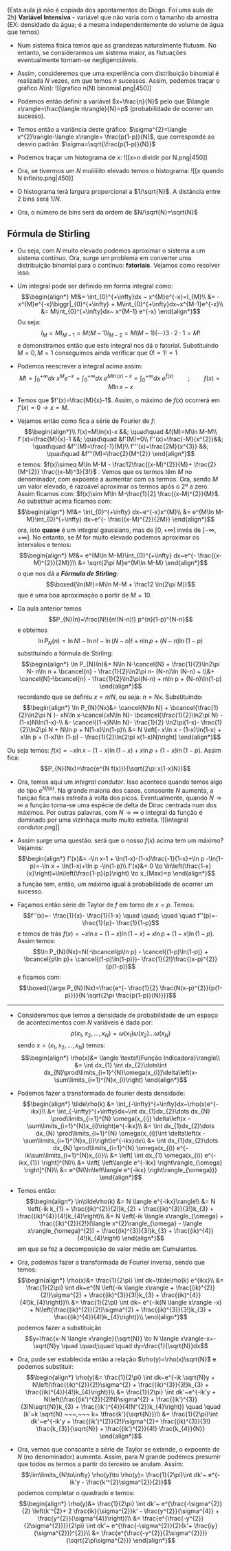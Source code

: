 (Esta aula já não é copiada dos apontamentos do Diogo. Foi uma aula de 2h)
**Variável Intensiva** - variável que não varia com o tamanho da amostra (EX: densidade da água; é a mesma independentemente do volume de água que temos)

- Num sistema física temos que as grandezas naturalmente flutuam. No entanto, se considerarmos um sistema maior, as flutuações eventualmente tornam-se negligenciáveis. 
- Assim, consideremos que uma experiência com distribuição binomial é realizada $N$ vezes, em que temos $n$ sucessos. Assim, podemos traçar o gráfico $N(n)$:
![[grafico n(N) binomial.png|450]]

- Podemos então definir a variável $x=\frac{n}{N}$ pelo que $\langle x\rangle=\frac{\langle n\rangle}{N}=p$ (probabilidade de ocorrer um sucesso).
- Temos então a variância deste gráfico: $\sigma^{2}=\langle x^{2}\rangle-\langle x\rangle= \frac{p(1-p)}{N}$, que corresponde ao desvio padrão: $\sigma=\sqrt{\frac{p(1-p)}{N}}$
- Podemos traçar um histograma de $x$:
![[x=n dividir por N.png|450]]

- Ora, se tivermos um $N$ muiiiiiito elevado temos o histograma:
![[x quando N infinito.png|450]]

- O histograma terá largura proporcional a $1/\sqrt{N}$. A distância entre 2 bins será $1/N$.
- Ora, o número de bins será da ordem de $N/\sqrt{N}=\sqrt{N}$

## Fórmula de Stirling
- Ou seja, com $N$ muito elevado podemos aproximar o sistema a um sistema contínuo. Ora, surge um problema em converter uma distribuição binomial para o contínuo: **fatoriais**. Vejamos como resolver isso.
- Um integral pode ser definido em forma integral como:
$$\begin{align*}
M!&= \int_{0}^{+\infty}dx ~ x^{M}e^{-x}=I_{M}\\
&= -x^{M}e^{-x}\biggr|_{0}^{+\infty} + M\int_{0}^{+\infty}dx~x^{M-1}e^{-x}\\
&= M\int_{0}^{+\infty}dx~ x^{M-1} e^{-x}
\end{align*}$$
Ou seja:
$$I_{M}=MI_{M-1}=M(M-1)I_{M-2}=M(M-1)(\cdots)3\cdot2\cdot1=M!$$
e demonstramos então que este integral nos dá o fatorial. Substituindo $M=0,M=1$ conseguimos ainda verificar que $0!=1!=1$

- Podemos reescrever a integral acima assim:
$$M!=\int_{0}^{+\infty}dx~x^{M}e^{-x}=\int_{0}^{+\infty}dx~e^{M\ln(x)-x}=\int_{0}^{+\infty}dx~e^{f(x)} \quad\quad;\quad\quad f(x)=M\ln x-x$$
- Temos que $f'(x)=\frac{M}{x}-1$. Assim, o máximo de $f(x)$ ocorrerá em $f'(x)=0\to x=M$. 
 
- Vejamos então como fica a série de Fourier de $f$:
$$\begin{align*}\\
f(x)=M\ln(x)-x &&; \quad\quad &f(M)=M\ln M-M\\
f'(x)=\frac{M}{x}-1 &&; \quad\quad &f'(M)=0\\
f''(x)=\frac{-M}{x^{2}}&&; \quad\quad &f''(M)=\frac{-1}{M}\\
f'''(x)=\frac{2M}{x^{3}} &&; \quad\quad &f'''(M)=\frac{2}{M^{2}}
\end{align*}$$
e temos: $f(x)\simeq M\ln M-M - \frac12\frac{(x-M)^{2}}{M}+ \frac{2}{M^{2}} \frac{(x-M)^3}{3!}$ . Vemos que os termos têm $M$ no denominador, com expoente a aumentar com os termos. Ora, sendo $M$ um valor elevado, é razoável aproximar os termos após o 2º a zero. Assim ficamos com: $f(x)\sim M\ln M-\frac{1}{2} \frac{(x-M)^{2}}{M}$. Ao substituir acima ficamos com:
$$\begin{align*}
M!&= \int_{0}^{+\infty} dx~e^{-x}x^{M}\\
&= e^{M\ln M-M}\int_{0}^{+\infty} dx~e^{- \frac{(x-M)^{2}}{2M}}
\end{align*}$$
ora, isto **quase** é um integral gaussiano, mas de $[0,+\infty]$ invés de $[-\infty,+\infty]$. No entanto, se $M$ for muito elevado podemos aproximar os intervalos e temos: 
$$\begin{align*}
M!&= e^{M\ln M-M}\int_{0}^{+\infty} dx~e^{- \frac{(x-M)^{2}}{2M}}\\
&= \sqrt{2\pi M}e^{M\ln M-M}
\end{align*}$$
o que nos dá a **_Fórmula de Stirling_**:
$$\boxed{\ln(M!)=M\ln M-M + \frac12 \ln(2\pi M)}$$
que é uma boa aproximação a partir de $M=10$.


- Da aula anterior temos $$P_{N}(n)=\frac{N!}{n!(N-n)!} p^{n}(1-p)^{N-n}$$
e obtemos
$$\ln P_{N}(n)=\ln N! - \ln n! - \ln(N-n)! + n\ln p+(N-n)\ln(1-p)$$
substituindo a fórmula de Stirling:
$$\begin{align*}
\ln P_{N}(n)&= N\ln N-\cancel{N} + \frac{1}{2}\ln2\pi N- n\ln n + \bcancel{n} - \frac{1}{2}\ln2\pi n- (N-n)\ln (N-n) + \\&+ \cancel{N}-\bcancel{n} - \frac{1}{2}\ln2\pi(N-n) + n\ln p + (N-n)\ln(1-p)
\end{align*}$$
recordando que se definiu $x=n/N$, ou seja: $n=Nx$. Substituindo:
$$\begin{align*}
\ln P_{N}(Nx)&= \cancel{N\ln N} + \bcancel{\frac{1}{2}\ln2\pi N }- xN\ln x-\cancel{xN\ln N}- \bcancel{\frac{1}{2}\ln2\pi N} -(1-x)N\ln(1-x)-\\
&- \cancel{(1-x)N\ln N}- \frac{1}{2} \ln2\pi(1-x)- \frac{1}{2}\ln2\pi N + N\ln p + N(1-x)\ln(1-p)\\
&= N \left[- x\ln x - (1-x)\ln(1-x) + x\ln p + (1-x)\ln (1-p) - \frac{1}{2}\ln(2\pi x(1-x)N)\right]
\end{align*}$$

Ou seja temos: $f(x)=- x\ln x - (1-x)\ln(1-x) + x\ln p + (1-x)\ln (1-p)$. Assim fica: $$P_{N}(Nx)=\frac{e^{N f(x)}}{\sqrt{2\pi x(1-x)N}}$$

- Ora, temos aqui um *integral condutor*. Isso acontece quando temos algo do tipo $e^{N f(x)}$. Na grande maioria dos casos, consoante $N$ aumenta, a função fica mais estreita à volta dos picos. Eventualmente, quando $N\to\infty$ a função torna-se uma espécie de delta de Dirac centrada num dos máximos. Por outras palavras, com $N\to\infty$ o integral da função é dominado por uma vizinhaça muito muito estreita.
![[integral condutor.png]]

- Assim surge uma questão: será que o nosso $f(x)$ acima tem um máximo? Vejamos:
$$\begin{align*}
f'(x)&= -\ln x-1 + \ln(1-x)-(1-x)\frac{-1}{1-x}+\ln p -\ln(1-p)=-\ln x + \ln(1-x)+\ln p -\ln(1-p)\\
f'(x)&= 0 \to \ln\left(\frac{1-x}{x}\right)=\ln\left(\frac{1-p}{p}\right) \to x_{Max}=p
\end{align*}$$
a função tem, então, um máximo igual à probabilidade de ocorrer um sucesso.
- Façamos então série de Taylor de $f$ em torno de $x=p$. Temos: $$f''(x)=- \frac{1}{x}- \frac{1}{1-x} \quad \quad; \quad \quad f''(p)=- \frac{1}{p}- \frac{1}{1-p}$$
e temos de trás $f(x)=- x\ln x - (1-x)\ln(1-x) + x\ln p + (1-x)\ln (1-p)$. Assim temos:
$$\ln P_{N}(Nx)=N(-\bcancel{p\ln p} - \cancel{(1-p)\ln(1-p)} + \bcancel{p\ln p}+ \cancel{(1-p)\ln(1-p)})- \frac{1}{2!}\frac{(x-p)^{2}}{p(1-p)}$$
e ficamos com:
$$\boxed{\large P_{N}(Nx)=\frac{e^{- \frac{1}{2} \frac{N(x-p)^{2}}{p(1-p)}}}{N \sqrt{2\pi \frac{p(1-p)}{N}}}}$$

---
- Consideremos que temos a densidade de probabilidade de um espaço de acontecimentos com $N$ variáveis é dada por:
$$\rho(x_{1},x_{2},\dots,x_{N})=\omega(x_{1})\omega(x_{2})\dots \omega(x_{N})$$
sendo $x=(x_{1},x_{2},\dots,x_{N})$ temos:
$$\begin{align*}
\rho(x)&= \langle \textsf{Função Indicadora}\rangle\\
&= \int dx_{1} \int dx_{2}\dots\int dx_{N}\prod\limits_{i=1}^{N}\omega(x_{i})\delta\left(x-\sum\limits_{i=1}^{N}x_{i}\right)
\end{align*}$$
- Podemos fazer a transformada de fourier desta densidade:
$$\begin{align*}
\tilde\rho(k) &= \int_{-\infty}^{+\infty}dx~\rho(x)e^{-ikx}\\
&= \int_{-\infty}^{+\infty}dx~\int dx_{1}dx_{2}\dots dx_{N} \prod\limits_{i=1}^{N} \omega(x_{i}) \delta\left(x -\sum\limits_{i=1}^{N}x_{i}\right)e^{-ikx}\\
&= \int dx_{1}dx_{2}\dots dx_{N} \prod\limits_{i=1}^{N} \omega(x_{i})\int \delta\left(x -\sum\limits_{i=1}^{N}x_{i}\right)e^{-ikx}dx\\
&= \int dx_{1}dx_{2}\dots dx_{N} \prod\limits_{i=1}^{N} \omega(x_{i}) e^{-ik\sum\limits_{i=1}^{N}x_{i}}\\
&= \left[ \int dx_{1} \omega(x_{i}) e^{-ikx_{1}} \right]^{N}\\
&= \left[ \left\langle e^{-ikx} \right\rangle_{\omega}  \right]^{N}\\
&= e^{N(\ln\left\langle e^{-ikx} \right\rangle_{\omega})}
\end{align*}$$

- Temos então:
$$\begin{align*}
\ln\tilde\rho(k) &= N \langle e^{-ikx}\rangle\\
&= N \left(-ik k_{1} + \frac{(ik)^{2}}{2!}k_{2} + \frac{(ik)^{3}}{3!}k_{3} + \frac{(ik)^{4}}{4!}k_{4}\right)\\
&= N \left(-ik \langle x\rangle_{\omega} + \frac{(ik)^{2}}{2!}(\langle x^{2}\rangle_{\omega} - \langle x\rangle_{\omega}^{2}) + \frac{(ik)^{3}}{3!}k_{3} + \frac{(ik)^{4}}{4!}k_{4}\right)
\end{align*}$$
em que se fez a decomposição do valor médio em Cumulantes.

- Ora, podemos fazer a transformada de Fourier inversa, sendo que temos:
$$\begin{align*}
\rho(x)&= \frac{1}{2\pi} \int dk~\tilde\rho(k) e^{ikx}\\
&= \frac{1}{2\pi} \int dk~e^{N \left(-ik \langle x\rangle + \frac{(ik)^{2}}{2!}\sigma^{2} + \frac{(ik)^{3}}{3!}k_{3} + \frac{(ik)^{4}}{4!}k_{4}\right)}\\
&= \frac{1}{2\pi} \int dk~ e^{-ik(N \langle x\rangle -x) + N\left(\frac{(ik)^{2}}{2!}\sigma^{2} + \frac{(ik)^{3}}{3!}k_{3} + \frac{(ik)^{4}}{4!}k_{4}\right)}\\
\end{align*}$$
podemos fazer a substituição $$y=\frac{x-N \langle x\rangle}{\sqrt{N}} \to N \langle x\rangle-x=- \sqrt{N}y  \quad \quad;\quad \quad dy=\frac{1}{\sqrt{N}}dx$$
- Ora, pode ser establecida então a relação $\rho(y)=\rho(x)\sqrt{N}$ e podemos substituir:
$$\begin{align*}
\rho(y)&= \frac{1}{2\pi} \int dk~e^{-ik \sqrt{N}y + N\left(\frac{(ik)^{2}}{2!}\sigma^{2} + \frac{(ik)^{3}}{3!}k_{3} + \frac{(ik)^{4}}{4!}k_{4}\right)}\\
&= \frac{1}{2\pi} \int dk'~e^{-ik'y + N\left(\frac{(ik')^{2}}{2!N}\sigma^{2} + \frac{(ik')^{3}}{3!N\sqrt{N}}k_{3} + \frac{(ik')^{4}}{4!N^{2}}k_{4}\right)} \quad \quad (k'=k \sqrt{N} ~~~,~~~ k= \tfrac{k'}{\sqrt{N}})\\
&= \frac{1}{2\pi}\int dk'~e^{-ik'y + \frac{(ik')^{2}}{2!}\sigma^{2}+ \frac{(ik)^{3}}{3!} \frac{k_{3}}{\sqrt{N}} + \frac{(ik')^{2}}{4!} \frac{k_{4}}{N}}
\end{align*}$$
- Ora, vemos que consoante a série de Taylor se extende, o expoente de $N$ (no denominador) aumenta. Assim, para $N$ grande podemos presumir que todos os termos a partir do terceiro se anulam. Assim:
$$\lim\limits_{N\to\infty} \rho(y)\to \rho(y)= \frac{1}{2\pi}\int dk'~ e^{-ik'y - \frac{k'^{2}\sigma^{2}}{2}}$$
podemos completar o quadrado e temos:
$$\begin{align*}
\rho(y)&= \frac{1}{2\pi} \int dk'~ e^{\frac{-\sigma^{2}}{2} \left(k'^{2}+ 2 \frac{ik}{\sigma^{2}}k' - \frac{y^{2}}{\sigma^{4}} + \frac{y^{2}}{\sigma^{4}}\right)}\\
&= \frac{e^{\frac{-y^{2}}{2\sigma^{2}}}}{2\pi} \int dk'~ e^{\frac{-\sigma^{2}}{2}(k'+ \frac{iy}{\sigma^{2}})^{2}}\\
&= \frac{e^{\frac{-y^{2}}{2\sigma^{2}}}}{\sqrt{2\pi\sigma^{2}}}
\end{align*}$$
 